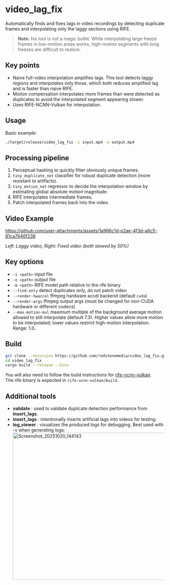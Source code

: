 # video_lag_fix

Automatically finds and fixes lags in video recordings by detecting duplicate frames and interpolating only the laggy sections using RIFE.

> **Note:** his tool is not a magic bullet. While interpolating large freeze frames in low-motion areas works, high-motion segments with long freezes are difficult to restore.

## Key points

* Naive full-video interpolation amplifies lags. This tool detects laggy regions and interpolates only those, which both reduces amplified lag and is faster than naive RIFE.
* Motion compensation interpolates more frames than were detected as duplicates to avoid the interpolated segment appearing slower.
* Uses RIFE-NCNN-Vulkan for interpolation.

## Usage

Basic example:

```bash
./target/release/video_lag_fix -i input.mp4 -o output.mp4
```

## Processing pipeline

1. Perceptual hashing to quickly filter obviously unique frames.
2. `tiny_duplicate_net` classifier for robust duplicate detection (more resistant to artifacts).
3. `tiny_motion_net` regressor to decide the interpolation window by estimating global absolute motion magnitude.
4. RIFE interpolates intermediate frames.
5. Patch interpolated frames back into the video.


## Video Example

https://github.com/user-attachments/assets/1a966c1d-e2ae-4f3d-a6c5-81ca7646f238

*Left: Laggy video, Right: Fixed video*
*(both slowed by 50%)*

## Key options

* `-i <path>` input file
* `-o <path>` output file
* `-m <path>` RIFE model path relative to the rife binary
* `--find-only` detect duplicates only, do not patch video
* `--render-hwaccel` ffmpeg hardware accel backend (default `cuda`)
* `--render-args` ffmpeg output args (must be changed for non-CUDA hardware or different codecs)
* `--max-motion-mul` maximum multiple of the background average motion allowed to still interpolate (default 7.3). Higher values allow more motion to be interpolated; lower values restrict high-motion interpolation. Range: 1.0..

## Build

```bash
git clone --recursive https://github.com/redstonemedia/video_lag_fix.git
cd video_lag_fix
cargo build --release --bins
```

You will also need to follow the build instructions for [rife-ncnn-vulkan](https://github.com/RedstoneMedia/rife-ncnn-vulkan/?tab=readme-ov-file#build-from-source). \
The rife binary is expected in `rife-ncnn-vulkan/build`.


## Additional tools
- **validate** : used to validate duplicate detection performance from **insert_lags**.
- **insert_lags** : intentionally inserts artificial lags into videos for testing.
- **log_viewer** : visualizes the produced logs for debugging. Best used with -v when generating logs: <img width="812" height="464" alt="Screenshot_20251020_144143" src="https://github.com/user-attachments/assets/7ceb7af0-12ed-4b5c-8150-b70021b08be6" />


